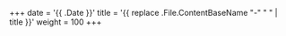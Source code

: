 +++
date = '{{ .Date }}'
title = '{{ replace .File.ContentBaseName "-" " " | title }}'
weight = 100
+++
